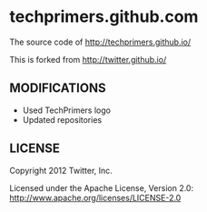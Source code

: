 techprimers.github.com
======

The source code of http://techprimers.github.io/

This is forked from http://twitter.github.io/

MODIFICATIONS
----------------
- Used TechPrimers logo
- Updated repositories

LICENSE
------------

Copyright 2012 Twitter, Inc.

Licensed under the Apache License, Version 2.0: http://www.apache.org/licenses/LICENSE-2.0
